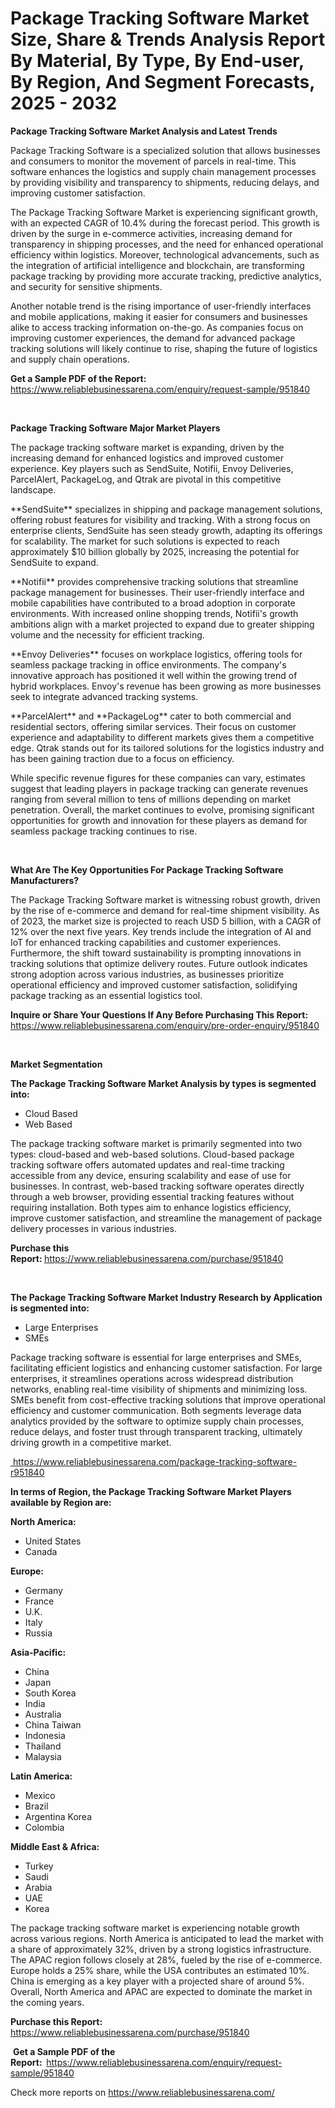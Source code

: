 <p><h1>Package Tracking Software Market Size, Share & Trends Analysis Report By Material, By Type, By End-user, By Region, And Segment Forecasts, 2025 - 2032</h1></p><p><strong>Package Tracking Software Market Analysis and Latest Trends</strong></p>
<p><p>Package Tracking Software is a specialized solution that allows businesses and consumers to monitor the movement of parcels in real-time. This software enhances the logistics and supply chain management processes by providing visibility and transparency to shipments, reducing delays, and improving customer satisfaction. </p><p>The Package Tracking Software Market is experiencing significant growth, with an expected CAGR of 10.4% during the forecast period. This growth is driven by the surge in e-commerce activities, increasing demand for transparency in shipping processes, and the need for enhanced operational efficiency within logistics. Moreover, technological advancements, such as the integration of artificial intelligence and blockchain, are transforming package tracking by providing more accurate tracking, predictive analytics, and security for sensitive shipments. </p><p>Another notable trend is the rising importance of user-friendly interfaces and mobile applications, making it easier for consumers and businesses alike to access tracking information on-the-go. As companies focus on improving customer experiences, the demand for advanced package tracking solutions will likely continue to rise, shaping the future of logistics and supply chain operations.</p></p>
<p><strong>Get a Sample PDF of the Report:&nbsp;</strong> <a href="https://www.reliablebusinessarena.com/enquiry/request-sample/951840?utm_campaign=2476&utm_medium=2&utm_source=Github&utm_content=ia&utm_term=06032025&utm_id=package-tracking-software">https://www.reliablebusinessarena.com/enquiry/request-sample/951840</a></p>
<p>&nbsp;</p>
<p><strong>Package Tracking Software Major Market Players</strong></p>
<p><p>The package tracking software market is expanding, driven by the increasing demand for enhanced logistics and improved customer experience. Key players such as SendSuite, Notifii, Envoy Deliveries, ParcelAlert, PackageLog, and Qtrak are pivotal in this competitive landscape.</p><p>**SendSuite** specializes in shipping and package management solutions, offering robust features for visibility and tracking. With a strong focus on enterprise clients, SendSuite has seen steady growth, adapting its offerings for scalability. The market for such solutions is expected to reach approximately $10 billion globally by 2025, increasing the potential for SendSuite to expand.</p><p>**Notifii** provides comprehensive tracking solutions that streamline package management for businesses. Their user-friendly interface and mobile capabilities have contributed to a broad adoption in corporate environments. With increased online shopping trends, Notifii's growth ambitions align with a market projected to expand due to greater shipping volume and the necessity for efficient tracking.</p><p>**Envoy Deliveries** focuses on workplace logistics, offering tools for seamless package tracking in office environments. The company's innovative approach has positioned it well within the growing trend of hybrid workplaces. Envoy's revenue has been growing as more businesses seek to integrate advanced tracking systems.</p><p>**ParcelAlert** and **PackageLog** cater to both commercial and residential sectors, offering similar services. Their focus on customer experience and adaptability to different markets gives them a competitive edge. Qtrak stands out for its tailored solutions for the logistics industry and has been gaining traction due to a focus on efficiency.</p><p>While specific revenue figures for these companies can vary, estimates suggest that leading players in package tracking can generate revenues ranging from several million to tens of millions depending on market penetration. Overall, the market continues to evolve, promising significant opportunities for growth and innovation for these players as demand for seamless package tracking continues to rise.</p></p>
<p>&nbsp;</p>
<p><strong>What Are The Key Opportunities For Package Tracking Software Manufacturers?</strong></p>
<p><p>The Package Tracking Software market is witnessing robust growth, driven by the rise of e-commerce and demand for real-time shipment visibility. As of 2023, the market size is projected to reach USD 5 billion, with a CAGR of 12% over the next five years. Key trends include the integration of AI and IoT for enhanced tracking capabilities and customer experiences. Furthermore, the shift toward sustainability is prompting innovations in tracking solutions that optimize delivery routes. Future outlook indicates strong adoption across various industries, as businesses prioritize operational efficiency and improved customer satisfaction, solidifying package tracking as an essential logistics tool.</p></p>
<p><strong>Inquire or Share Your Questions If Any Before Purchasing This Report:</strong> <a href="https://www.reliablebusinessarena.com/enquiry/pre-order-enquiry/951840?utm_campaign=2476&utm_medium=2&utm_source=Github&utm_content=ia&utm_term=06032025&utm_id=package-tracking-software">https://www.reliablebusinessarena.com/enquiry/pre-order-enquiry/951840</a></p>
<p>&nbsp;</p>
<p><strong>Market Segmentation</strong></p>
<p><strong>The Package Tracking Software Market Analysis by types is segmented into:</strong></p>
<p><ul><li>Cloud Based</li><li>Web Based</li></ul></p>
<p><p>The package tracking software market is primarily segmented into two types: cloud-based and web-based solutions. Cloud-based package tracking software offers automated updates and real-time tracking accessible from any device, ensuring scalability and ease of use for businesses. In contrast, web-based tracking software operates directly through a web browser, providing essential tracking features without requiring installation. Both types aim to enhance logistics efficiency, improve customer satisfaction, and streamline the management of package delivery processes in various industries.</p></p>
<p><strong>Purchase this Report:&nbsp;</strong><a href="https://www.reliablebusinessarena.com/purchase/951840?utm_campaign=2476&utm_medium=2&utm_source=Github&utm_content=ia&utm_term=06032025&utm_id=package-tracking-software">https://www.reliablebusinessarena.com/purchase/951840</a></p>
<p>&nbsp;</p>
<p><strong>The Package Tracking Software Market Industry Research by Application is segmented into:</strong></p>
<p><ul><li>Large Enterprises</li><li>SMEs</li></ul></p>
<p><p>Package tracking software is essential for large enterprises and SMEs, facilitating efficient logistics and enhancing customer satisfaction. For large enterprises, it streamlines operations across widespread distribution networks, enabling real-time visibility of shipments and minimizing loss. SMEs benefit from cost-effective tracking solutions that improve operational efficiency and customer communication. Both segments leverage data analytics provided by the software to optimize supply chain processes, reduce delays, and foster trust through transparent tracking, ultimately driving growth in a competitive market.</p></p>
<p><a href="https://www.reliablebusinessarena.com/package-tracking-software-r951840?utm_campaign=2476&utm_medium=2&utm_source=Github&utm_content=ia&utm_term=06032025&utm_id=package-tracking-software">&nbsp;https://www.reliablebusinessarena.com/package-tracking-software-r951840</a></p>
<p><strong>In terms of Region, the Package Tracking Software Market Players available by Region are:</strong></p>
<p>
    <p> <strong> North America: </strong>
        <ul>
            <li>United States</li>
            <li>Canada</li>
        </ul>
        </p> 
    <p> <strong> Europe: </strong>
        <ul>
            <li>Germany</li>
            <li>France</li>
            <li>U.K.</li>
            <li>Italy</li>
            <li>Russia</li>
        </ul>
        </p> 
    <p> <strong> Asia-Pacific: </strong>
        <ul>
            <li>China</li>
            <li>Japan</li>
            <li>South Korea</li>
            <li>India</li>
            <li>Australia</li>
            <li>China Taiwan</li>
            <li>Indonesia</li>
            <li>Thailand</li>
            <li>Malaysia</li>
        </ul>
        </p> 
    <p> <strong> Latin America: </strong>
        <ul>
            <li>Mexico</li>
            <li>Brazil</li>
            <li>Argentina Korea</li>
            <li>Colombia</li>
        </ul>
        </p> 
    <p> <strong> Middle East & Africa: </strong>
        <ul>
            <li>Turkey</li>
            <li>Saudi</li>
            <li>Arabia</li>
            <li>UAE</li>
            <li>Korea</li>
        </ul>
    </p>
    </p>
<p><p>The package tracking software market is experiencing notable growth across various regions. North America is anticipated to lead the market with a share of approximately 32%, driven by a strong logistics infrastructure. The APAC region follows closely at 28%, fueled by the rise of e-commerce. Europe holds a 25% share, while the USA contributes an estimated 10%. China is emerging as a key player with a projected share of around 5%. Overall, North America and APAC are expected to dominate the market in the coming years.</p></p>
<p><strong>Purchase this Report: </strong><a href="https://www.reliablebusinessarena.com/purchase/951840?utm_campaign=2476&utm_medium=2&utm_source=Github&utm_content=ia&utm_term=06032025&utm_id=package-tracking-software">https://www.reliablebusinessarena.com/purchase/951840</a></p>
<p>&nbsp;<strong>Get a Sample PDF of the Report:&nbsp;&nbsp;</strong><a href="https://www.reliablebusinessarena.com/enquiry/request-sample/951840?utm_campaign=2476&utm_medium=2&utm_source=Github&utm_content=ia&utm_term=06032025&utm_id=package-tracking-software">https://www.reliablebusinessarena.com/enquiry/request-sample/951840</a></p>
<p><strong></strong></p>
<p>Check more reports on <a href="https://www.reliablebusinessarena.com/?utm_campaign=2476&utm_medium=2&utm_source=Github&utm_content=ia&utm_term=06032025&utm_id=package-tracking-software">https://www.reliablebusinessarena.com/</a></p>